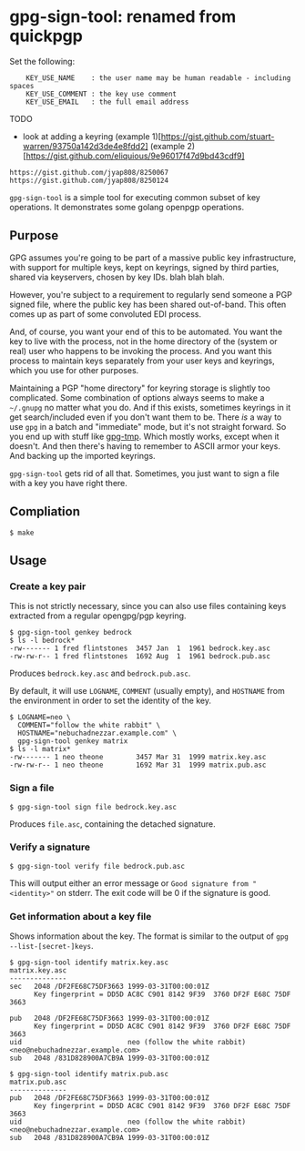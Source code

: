 # gpg-sign-tool: renamed from quickpgp 

Set the following:
```
    KEY_USE_NAME    : the user name may be human readable - including spaces
    KEY_USE_COMMENT : the key use comment
    KEY_USE_EMAIL   : the full email address
```
TODO

- look at adding a keyring (example 1)[https://gist.github.com/stuart-warren/93750a142d3de4e8fdd2] (example 2)[https://gist.github.com/eliquious/9e96017f47d9bd43cdf9]

```
https://gist.github.com/jyap808/8250067
https://gist.github.com/jyap808/8250124
```

`gpg-sign-tool` is a simple tool for executing common subset of key
operations. It demonstrates some golang openpgp operations.

## Purpose

GPG assumes you're going to be part of a massive public key infrastructure, with support for multiple keys, kept on keyrings, signed by third parties, shared via keyservers, chosen by key IDs. blah blah blah.

However, you're subject to a requirement to regularly send someone a PGP signed file, where the public key has been shared out-of-band.  This often comes up as part of some convoluted EDI process.

And, of course, you want your end of this to be automated.  You want the key to live with the process, not in the home directory of the (system or real) user who happens to be invoking the process.  And you want this process to maintain keys separately from your user keys and keyrings, which you use for other purposes.

Maintaining a PGP "home directory" for keyring storage is slightly too complicated.  Some combination of options always seems to make a `~/.gnupg` no matter what you do.  And if this exists, sometimes keyrings in it get search/included even if you don't want them to be.  There *is* a way to use `gpg` in a batch and "immediate" mode, but it's not straight forward.  So you end up with stuff like [gpg-tmp](https://github.com/Keith-S-Thompson/gpg-tmp).  Which mostly works, except when it doesn't.  And then there's having to remember to ASCII armor your keys.  And backing up the imported keyrings.

`gpg-sign-tool` gets rid of all that.  Sometimes, you just want to sign a file with a key you have right there.

## Compliation

```
$ make
```

## Usage

### Create a key pair

This is not strictly necessary, since you can also use files containing keys extracted from a regular opengpg/pgp keyring.

```
$ gpg-sign-tool genkey bedrock
$ ls -l bedrock*
-rw------- 1 fred flintstones  3457 Jan  1  1961 bedrock.key.asc
-rw-rw-r-- 1 fred flintstones  1692 Aug  1  1961 bedrock.pub.asc
```
Produces `bedrock.key.asc` and `bedrock.pub.asc`.

By default, it will use `LOGNAME`, `COMMENT` (usually empty), and `HOSTNAME` from the environment in order to set the identity of the key.

```
$ LOGNAME=neo \
  COMMENT="follow the white rabbit" \
  HOSTNAME="nebuchadnezzar.example.com" \
  gpg-sign-tool genkey matrix
$ ls -l matrix*
-rw------- 1 neo theone        3457 Mar 31  1999 matrix.key.asc
-rw-rw-r-- 1 neo theone        1692 Mar 31  1999 matrix.pub.asc
```

### Sign a file

```
$ gpg-sign-tool sign file bedrock.key.asc
```

Produces `file.asc`, containing the detached signature.

### Verify a signature

```
$ gpg-sign-tool verify file bedrock.pub.asc
```
This will output either an error message or `Good signature from "<identity>"` on stderr.  The exit code will be 0 if the signature is good.


### Get information about a key file

Shows information about the key.  The format is similar to the output of `gpg --list-[secret-]keys`.
```
$ gpg-sign-tool identify matrix.key.asc
matrix.key.asc
--------------
sec   2048 /DF2FE68C75DF3663 1999-03-31T00:00:01Z
      Key fingerprint = DD5D AC8C C901 8142 9F39  3760 DF2F E68C 75DF 3663

pub   2048 /DF2FE68C75DF3663 1999-03-31T00:00:01Z
      Key fingerprint = DD5D AC8C C901 8142 9F39  3760 DF2F E68C 75DF 3663
uid                          neo (follow the white rabbit) <neo@nebuchadnezzar.example.com>
sub   2048 /831D828900A7CB9A 1999-03-31T00:00:01Z

$ gpg-sign-tool identify matrix.pub.asc 
matrix.pub.asc
--------------
pub   2048 /DF2FE68C75DF3663 1999-03-31T00:00:01Z
      Key fingerprint = DD5D AC8C C901 8142 9F39  3760 DF2F E68C 75DF 3663
uid                          neo (follow the white rabbit) <neo@nebuchadnezzar.example.com>
sub   2048 /831D828900A7CB9A 1999-03-31T00:00:01Z
```
